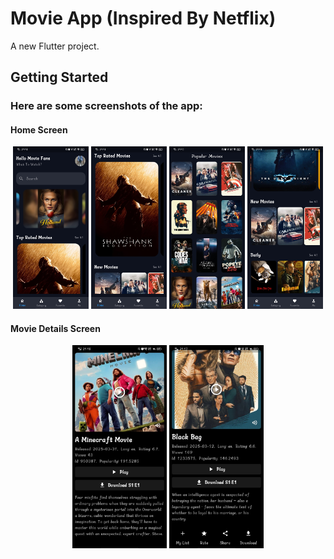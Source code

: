 # Movie App (Inspired By Netflix)

A new Flutter project.

## Getting Started

### Here are some screenshots of the app:

#### Home Screen
<p align="center">
  <img src="Assets/ScreenShots/movie_s8.jpg" width="24%">
  <img src="Assets/ScreenShots/movie_s1.jpg" width="24%">
  <img src="Assets/ScreenShots/movie_s2.jpg" width="24%">
  <img src="Assets/ScreenShots/movie_s4.jpg" width="24%">
</p>

#### Movie Details Screen
<p align="center">
  <img src="Assets/ScreenShots/movie_s5.jpg" width="30%">
  <img src="Assets/ScreenShots/movie_s6.jpg" width="30%">
</p>

